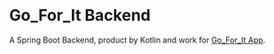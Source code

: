 # Go_For_It Backend

A Spring Boot Backend, product by Kotlin and work for [Go_For_It App](https://github.com/zzzz1997/go_for_it).